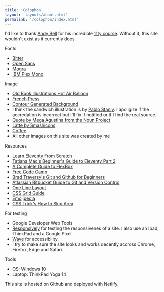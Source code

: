 ```yaml
---
title: 'Colophon'
layout: 'layouts/about.html'
permalink: '/colophon/index.html'
---
```


I'd like to thank [Andy Bell](https://hankchizljaw.com/) for his incredible [11ty course](https://piccalil.li/course/learn-eleventy-from-scratch/). Without it, this site wouldn't exist as it currently does.

Fonts

* [Bitter](https://fonts.google.com/specimen/Bitter)
* [Open Sans](https://fonts.google.com/specimen/Open+Sans)
* [Mogra](https://fonts.google.com/specimen/Mogra)
* [IBM Plex Mono](https://fonts.google.com/specimen/IBM+Plex+Mono)

Image

* [Old Book Illustrations Hot Air Balloon](https://www.oldbookillustrations.com/wp-content/uploads/2020/02/de-groof-falling.jpg)
* [French Press](https://www.manypixels.co/gallery/?color=d5ab47&page=1&s=coffee)
* [Contour Generated Background](https://makebackground.io/bk/contour/gray-contour-map-vintage-texture)
* I think the sandwich illustration is by [Pablo Stanly](https://www.pablostanley.com/). I apoligize if the accredation is incorrect but I'll fix if notified or if I find the real source.
* [Quote by Mega Agustina from the Noun Project](https://thenounproject.com/search/?q=quote&i=3138686)
* [Latte by Smashicons](https://www.flaticon.com/authors/smashicons)
* [Coffee](https://www.manypixels.co/gallery/?color=f7df74&page=1&s=coffee)
* All other images on this site was created by me

Resources

* [Learn Eleventy From Scratch](https://piccalil.li/course/learn-eleventy-from-scratch/)
* [Tatiana Mac's Beginner's Guide to Eleventy Part 2](https://tatianamac.com/posts/beginner-eleventy-tutorial-partii/)
* [A Complete Guide to FlexBox](https://css-tricks.com/snippets/css/a-guide-to-flexbox/)
* [Free Code Camp](https://www.freecodecamp.org/)
* [Brad Traversy's Git and Github for Beginners](https://www.youtube.com/watch?v=SWYqp7iY_Tc)
* [Atlassian Bitbucket Guide to Git and Version Control](https://www.atlassian.com/git/tutorials/what-is-version-control)
* [One Line Layout](https://1linelayouts.glitch.me/)
* [CSS Grid Guide](https://learncssgrid.com/)
* [Emojipedia](https://emojipedia.org/)
* [CSS Trick's How to Skip Area](https://css-tricks.com/how-to-create-a-skip-to-content-link/)

For testing

* Google Developer Web Tools
* [Responsively](https://responsively.app/) for testing the responsivenes of a site. I also use an Ipad, ThinkPad and a Google Pixel
* [Wave](https://wave.webaim.org/) for accessibility. 
* I try to make sure the site looks and works decently accross Chrome, Firefox, Edge and Safari.

Tools

* OS: Windows 10
* Laptop: ThinkPad Yoga 14

This site is hosted on Github and deployed with Netlify.

